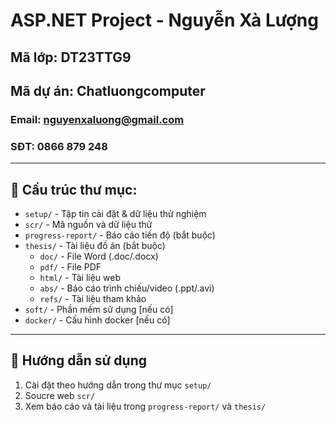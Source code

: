 ﻿# ASP.NET Project - Nguyễn Xà Lượng

## Mã lớp: DT23TTG9  
## Mã dự  án: Chatluongcomputer

###  Email: nguyenxaluong@gmail.com  
###  SĐT: 0866 879 248

---

## 📁 Cấu trúc thư mục:

- `setup/` - Tập tin cài đặt & dữ liệu thử nghiệm
- `scr/` - Mã nguồn và dữ liệu thử
- `progress-report/` - Báo cáo tiến độ (bắt buộc)
- `thesis/` - Tài liệu đồ án (bắt buộc)
  - `doc/` - File Word (.doc/.docx)
  - `pdf/` - File PDF
  - `html/` - Tài liệu web
  - `abs/` - Báo cáo trình chiếu/video (.ppt/.avi)
  - `refs/` - Tài liệu tham khảo
- `soft/` - Phần mềm sử dụng [nếu có]
- `docker/` - Cấu hình docker [nếu có]

---

## 📌 Hướng dẫn sử dụng

1. Cài đặt theo hướng dẫn trong thư mục `setup/`
2. Soucre web `scr/`
3. Xem báo cáo và tài liệu trong `progress-report/` và `thesis/`

